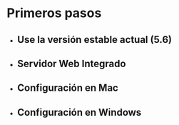 # Primeros pasos

* ## Use la versión estable actual \(5.6\)

* ## Servidor Web Integrado

* ## Configuración en Mac

* ## Configuración en Windows


